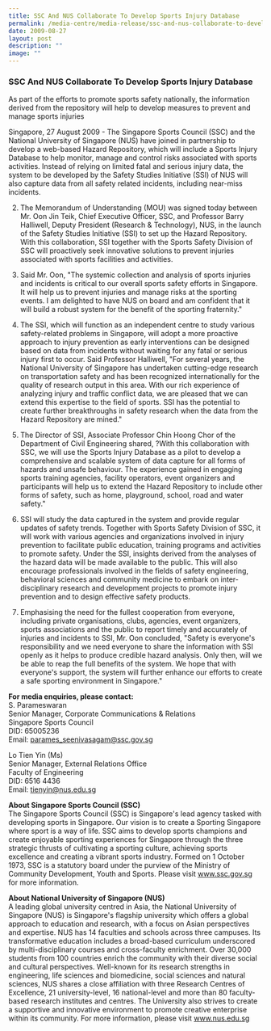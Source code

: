 ```yaml
---
title: SSC And NUS Collaborate To Develop Sports Injury Database
permalink: /media-centre/media-release/ssc-and-nus-collaborate-to-develop-sports-injury-database/
date: 2009-08-27
layout: post
description: ""
image: ""
---
```

### **SSC And NUS Collaborate To Develop Sports Injury Database**

As part of the efforts to promote sports safety nationally, the information derived from the repository will help to develop measures to prevent and manage sports injuries

Singapore, 27 August 2009 - The Singapore Sports Council (SSC) and the National University of Singapore (NUS) have joined in partnership to develop a web-based Hazard Repository, which will include a Sports Injury Database to help monitor, manage
and control risks associated with sports activities. Instead of relying on limited fatal and serious injury data, the system to be developed by the Safety Studies Initiative (SSI) of NUS will also capture data from all safety related incidents, including near-miss incidents.

2. The Memorandum of Understanding (MOU) was signed today between Mr. Oon Jin Teik, Chief Executive Officer, SSC, and Professor Barry Halliwell, Deputy President (Research & Technology), NUS, in the launch of the Safety Studies Initiative (SSI) to set up the Hazard Repository. With this collaboration, SSI together with the Sports Safety Division of SSC will proactively seek innovative solutions to prevent injuries associated with sports facilities and activities.

3. Said Mr. Oon, "The systemic collection and analysis of sports injuries and incidents is critical to our overall sports safety efforts in Singapore. It will help us to prevent injuries and manage risks at the sporting events. I am delighted to have NUS on board and am confident that it will build a robust system for the benefit of the sporting fraternity."

4. The SSI, which will function as an independent centre to study various safety-related problems in Singapore, will adopt a more proactive approach to injury prevention as early interventions can be designed based on data from incidents without waiting for
any fatal or serious injury first to occur. Said Professor Halliwell, "For several years, the National University of Singapore has undertaken cutting-edge research on transportation safety and has been recognized internationally for the quality of research
output in this area. With our rich experience of analyzing injury and traffic conflict data, we are pleased that we can extend this expertise to the field of sports. SSI has the potential to create further breakthroughs in safety research when the data from the
Hazard Repository are mined."

5. The Director of SSI, Associate Professor Chin Hoong Chor of the Department of Civil Engineering shared, ?With this collaboration with SSC, we will use the Sports Injury Database as a pilot to develop a comprehensive and scalable system of data capture for all forms of hazards and unsafe behaviour. The experience gained in engaging sports training agencies, facility operators, event organizers and participants will help us to extend the Hazard Repository to include other forms of safety, such as home, playground, school, road and water safety."

6. SSI will study the data captured in the system and provide regular updates of safety trends. Together with Sports Safety Division of SSC, it will work with various agencies and organizations involved in injury prevention to facilitate public education, training programs and activities to promote safety. Under the SSI, insights derived from
the analyses of the hazard data will be made available to the public. This will also encourage professionals involved in the fields of safety engineering, behavioral sciences and community medicine to embark on inter-disciplinary research and development projects to promote injury prevention and to design effective safety products.

7. Emphasising the need for the fullest cooperation from everyone, including private organisations, clubs, agencies, event organizers, sports associations and the public to report timely and accurately of injuries and incidents to SSI, Mr. Oon concluded, "Safety
is everyone's responsibility and we need everyone to share the information with SSI openly as it helps to produce credible hazard analysis. Only then, will we be able to reap the full benefits of the system. We hope that with everyone's support, the system
will further enhance our efforts to create a safe sporting environment in Singapore."

**For media enquiries, please contact:**
<br>
S. Parameswaran
<br>
Senior Manager, Corporate Communications & Relations
<br>
Singapore Sports Council
<br>
DID: 65005236
<br>
Email: [parames_seenivasagam@ssc.gov.sg](mailto:parames_seenivasagam@ssc.gov.sg)

Lo Tien Yin (Ms)
<br>
Senior Manager, External Relations Office
<br>
Faculty of Engineering
<br>
DID: 6516 4436
<br>
Email: [tienyin@nus.edu.sg](mailto:tienyin@nus.edu.sg)

**About Singapore Sports Council (SSC)**
<br>
The Singapore Sports Council (SSC) is Singapore's lead agency tasked with developing sports in Singapore. Our vision is to create a Sporting Singapore where sport is a way of life. SSC aims to develop sports champions and create enjoyable sporting experiences for Singapore through the three strategic thrusts of cultivating a sporting culture, achieving sports excellence and creating a vibrant sports industry. Formed on 1 October 1973, SSC is a statutory board under the purview of the Ministry of Community Development, Youth and Sports. Please visit www.ssc.gov.sg for more information.

**About National University of Singapore (NUS)**
<br>
A leading global university centred in Asia, the National University of Singapore (NUS) is Singapore's flagship university which offers a global approach to education and research, with a focus on Asian perspectives and expertise. NUS has 14 faculties and schools across three campuses. Its transformative education includes
a broad-based curriculum underscored by multi-disciplinary courses and cross-faculty enrichment. Over 30,000 students from 100 countries enrich the community with their diverse social and cultural perspectives. Well-known for its research strengths in engineering, life sciences and biomedicine, social sciences and natural sciences, NUS shares a close affiliation with three Research Centres of Excellence, 21 university-level, 16 national-level and more than 80 faculty-based research institutes and centres. The University also strives to create a supportive and innovative environment to promote creative enterprise within its community.
For more information, please visit www.nus.edu.sg